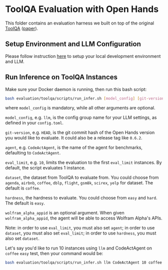 # ToolQA Evaluation with Open Hands

This folder contains an evaluation harness we built on top of the original [ToolQA](https://github.com/night-chen/ToolQA) ([paper](https://arxiv.org/pdf/2306.13304)).

## Setup Environment and LLM Configuration

Please follow instruction [here](../README.md#setup) to setup your local development environment and LLM.

## Run Inference on ToolQA Instances

Make sure your Docker daemon is running, then run this bash script:

```bash
bash evaluation/toolqa/scripts/run_infer.sh [model_config] [git-version] [agent] [eval_limit] [dataset] [hardness] [wolfram_alpha_appid]
```

where `model_config` is mandatory, while all other arguments are optional.

`model_config`, e.g. `llm`, is the config group name for your
LLM settings, as defined in your `config.toml`.

`git-version`, e.g. `HEAD`, is the git commit hash of the Open Hands version you would
like to evaluate. It could also be a release tag like `0.6.2`.

`agent`, e.g. `CodeActAgent`, is the name of the agent for benchmarks, defaulting
to `CodeActAgent`.

`eval_limit`, e.g. `10`, limits the evaluation to the first `eval_limit` instances.
By default, the script evaluates 1 instance.

`dataset`, the dataset from ToolQA to evaluate from. You could choose from `agenda`, `airbnb`, `coffee`, `dblp`, `flight`, `gsm8k`, `scirex`, `yelp` for dataset. The default is `coffee`.

`hardness`, the hardness to evaluate. You could choose from `easy` and `hard`. The default is `easy`.

`wolfram_alpha_appid` is an optional argument. When given `wolfram_alpha_appid`, the agent will be able to access Wolfram Alpha's APIs.

Note: in order to use `eval_limit`, you must also set `agent`; in order to use `dataset`, you must also set `eval_limit`; in order to use `hardness`, you must also set `dataset`.

Let's say you'd like to run 10 instances using `llm` and CodeActAgent on `coffee` `easy` test,
then your command would be:

```bash
bash evaluation/toolqa/scripts/run_infer.sh llm CodeActAgent 10 coffee easy
```
